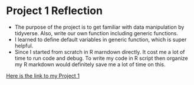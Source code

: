 # Project 1 Reflection

+ The purpose of the project is to get familiar with data manipulation by tidyverse. Also, write our own function including generic functions.
+ I learned to define default variables in generic function, which is super helpful.
+ Since I started from scratch in R marndown directly. It cost me a lot of time to run code and debug. To write my code in R script then organize my R markdown would definitely save me a lot of time on this.

[Here is the link to my Project 1](https://github.com/XiZeng929/XiZeng929.github.io/blob/main/Project1_XiZeng.html)
